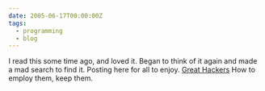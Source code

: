 ```yaml
---
date: 2005-06-17T00:00:00Z
tags:
  - programming
  - blog
---
```

I read this some time ago, and loved it. Began to think of it again and made a
mad search to find it. Posting here for all to enjoy. [Great Hackers](http://www.paulgraham.com/gh.html)  How to employ them, keep them.
